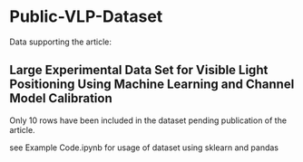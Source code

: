 # Public-VLP-Dataset
Data supporting the article:
## Large Experimental Data Set  for Visible Light Positioning Using Machine Learning and Channel Model Calibration  
Only 10 rows have been included in the dataset pending publication of the article.

see Example Code.ipynb for usage of dataset using sklearn and pandas
